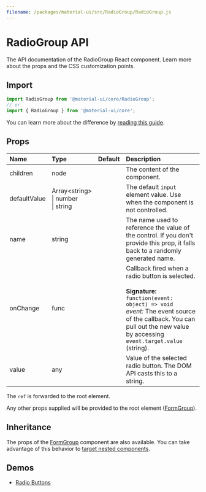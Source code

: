 ```yaml
---
filename: /packages/material-ui/src/RadioGroup/RadioGroup.js
---
```


<!--- This documentation is automatically generated, do not try to edit it. -->

# RadioGroup API

<p class="description">The API documentation of the RadioGroup React component. Learn more about the props and the CSS customization points.</p>

## Import

```js
import RadioGroup from '@material-ui/core/RadioGroup';
// or
import { RadioGroup } from '@material-ui/core';
```

You can learn more about the difference by [reading this guide](/guides/minimizing-bundle-size/).





## Props

| Name | Type | Default | Description |
|:-----|:-----|:--------|:------------|
| <span class="prop-name">children</span> | <span class="prop-type">node</span> |  | The content of the component. |
| <span class="prop-name">defaultValue</span> | <span class="prop-type">Array&lt;string&gt;<br>&#124;&nbsp;number<br>&#124;&nbsp;string</span> |  | The default `input` element value. Use when the component is not controlled. |
| <span class="prop-name">name</span> | <span class="prop-type">string</span> |  | The name used to reference the value of the control. If you don't provide this prop, it falls back to a randomly generated name. |
| <span class="prop-name">onChange</span> | <span class="prop-type">func</span> |  | Callback fired when a radio button is selected.<br><br>**Signature:**<br>`function(event: object) => void`<br>*event:* The event source of the callback. You can pull out the new value by accessing `event.target.value` (string). |
| <span class="prop-name">value</span> | <span class="prop-type">any</span> |  | Value of the selected radio button. The DOM API casts this to a string. |

The `ref` is forwarded to the root element.

Any other props supplied will be provided to the root element ([FormGroup](/api/form-group/)).

## Inheritance

The props of the [FormGroup](/api/form-group/) component are also available.
You can take advantage of this behavior to [target nested components](/guides/api/#spread).

## Demos

- [Radio Buttons](/components/radio-buttons/)

